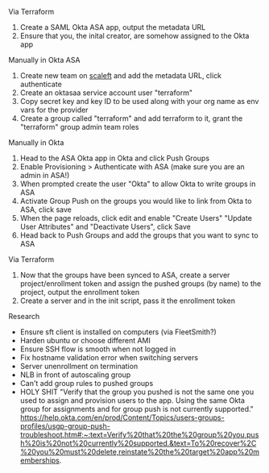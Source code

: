 Via Terraform
1) Create a SAML Okta ASA app, output the metadata URL
1) Ensure that you, the inital creator, are somehow assigned to the Okta app

Manually in Okta ASA
1) Create new team on [scaleft](https://app.scaleft.com/r/select-team) and add the metadata URL, click authenticate
1) Create an oktasaa service account user "terraform"
1) Copy secret key and key ID to be used along with your org name as env vars for the provider
1) Create a group called "terraform" and add terraform to it, grant the "terraform" group admin team roles

Manually in Okta
1) Head to the ASA Okta app in Okta and click Push Groups
1) Enable Provisioning > Authenticate with ASA (make sure you are an admin in ASA!)
1) When prompted create the user "Okta" to allow Okta to write groups in ASA
1) Activate Group Push on the groups you would like to link from Okta to ASA, click save
1) When the page reloads, click edit and enable "Create Users" "Update User Attributes" and "Deactivate Users", click Save
1) Head back to Push Groups and add the groups that you want to sync to ASA

Via Terraform
1) Now that the groups have been synced to ASA, create a server project/enrollment token and assign the pushed groups (by name) to the project, output the enrollment token
1) Create a server and in the init script, pass it the enrollment token

Research
- Ensure sft client is installed on computers (via FleetSmith?)
- Harden ubuntu or choose different AMI
- Ensure SSH flow is smooth when not logged in
- Fix hostname validation error when switching servers
- Server unenrollment on termination
- NLB in front of autoscaling group
- Can't add group rules to pushed groups
- HOLY SHIT "Verify that the group you pushed is not the same one you used to assign and provision users to the app. Using the same Okta group for assignments and for group push is not currently supported." https://help.okta.com/en/prod/Content/Topics/users-groups-profiles/usgp-group-push-troubleshoot.htm#:~:text=Verify%20that%20the%20group%20you,push%20is%20not%20currently%20supported.&text=To%20recover%2C%20you%20must%20delete,reinstate%20the%20target%20app%20memberships.






